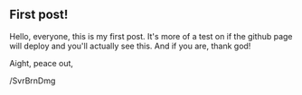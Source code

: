 ## First post!

Hello, everyone, this is my first post. It's more of a test on if the github
page will deploy and you'll actually see this. And if you are, thank god!

Aight, peace out,

/SvrBrnDmg
